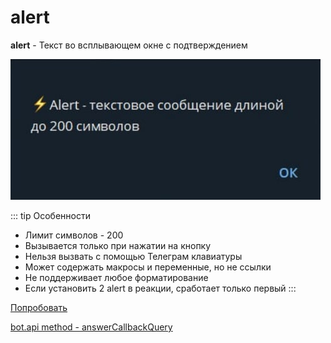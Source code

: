 # alert

**alert** - Текст во всплывающем окне с подтверждением
 
![](./1.png)


::: tip  Особенности
* Лимит символов - 200
* Вызывается только при нажатии на кнопку
* Нельзя вызвать с помощью Телеграм клавиатуры
* Может содержать макросы и переменные, но не ссылки
* Не поддерживает любое форматирование 
* Если установить 2 alert в реакции, сработает только первый
::: 

[Попробовать](https://t.me/QNextSupportBot?start=cmd_MDFNTjJ8SUk3NHxDTWJ1bQ)

[bot.api method - answerCallbackQuery](https://core.telegram.org/bots/api#answercallbackquery)